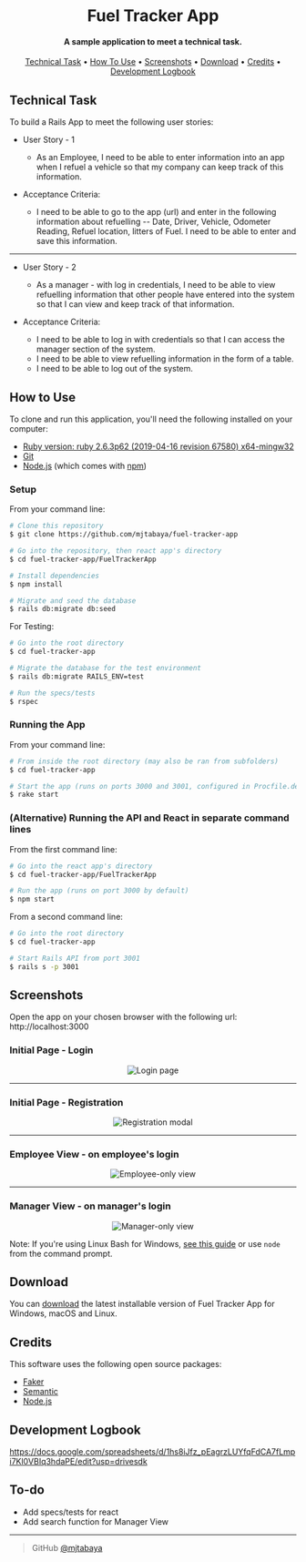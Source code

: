 <h1 align="center">
  Fuel Tracker App
</h1>

<h4 align="center">A sample application to meet a technical task.</h4>

<p align="center">
  <a href="#technical-task">Technical Task</a> •
  <a href="#how-to-use">How To Use</a> •
  <a href="#screenshots">Screenshots</a> •
  <a href="#download">Download</a> •
  <a href="#credits">Credits</a> •
  <a href="#development-logbook">Development Logbook</a>
</p>

## Technical Task

To build a Rails App to meet the following user stories:

* User Story - 1
  * As an Employee, I need to be able to enter information into an app when I refuel a vehicle so that my company can keep track of this information.

* Acceptance Criteria:
  * I need to be able to go to the app (url) and enter in the following information about refuelling -- Date, Driver, Vehicle, Odometer Reading, Refuel location, litters of Fuel. I need to be able to enter and save this information.

---

* User Story - 2
  * As a manager - with log in credentials, I need to be able to view refuelling information that other people have entered into the system so that I can view and keep track of that information.

* Acceptance Criteria:
  * I need to be able to log in with credentials so that I can access the manager section of the system.
  * I need to be able to view refuelling information in the form of a table.
  * I need to be able to log out of the system.

## How to Use

To clone and run this application, you'll need the following installed on your computer:
* [Ruby version: ruby 2.6.3p62 (2019-04-16 revision 67580) x64-mingw32](https://rubyonrails.org/)
* [Git](https://git-scm.com)
* [Node.js](https://nodejs.org/en/download/) (which comes with [npm](http://npmjs.com))

### Setup

From your command line:

```bash
# Clone this repository
$ git clone https://github.com/mjtabaya/fuel-tracker-app

# Go into the repository, then react app's directory
$ cd fuel-tracker-app/FuelTrackerApp

# Install dependencies
$ npm install

# Migrate and seed the database
$ rails db:migrate db:seed
```

For Testing:

```bash
# Go into the root directory
$ cd fuel-tracker-app

# Migrate the database for the test environment
$ rails db:migrate RAILS_ENV=test

# Run the specs/tests
$ rspec
```

### Running the App

From your command line:

```bash
# From inside the root directory (may also be ran from subfolders)
$ cd fuel-tracker-app

# Start the app (runs on ports 3000 and 3001, configured in Procfile.dev)
$ rake start
```

### (Alternative) Running the API and React in separate command lines

From the first command line:

```bash
# Go into the react app's directory
$ cd fuel-tracker-app/FuelTrackerApp

# Run the app (runs on port 3000 by default)
$ npm start
```

From a second command line:

```bash
# Go into the root directory
$ cd fuel-tracker-app

# Start Rails API from port 3001
$ rails s -p 3001
```

## Screenshots


Open the app on your chosen browser with the following url: http://localhost:3000

### Initial Page - Login
<p align="center">
  <img src="./img/initial-page.PNG" alt="Login page">
</p>

---

### Initial Page - Registration
<p align="center">
  <img src="./img/registration-modal.PNG" alt="Registration modal">
</p>

---

### Employee View - on employee's login
<p align="center">
  <img src="./img/employee-page.PNG" alt="Employee-only view">
</p>

---

### Manager View - on manager's login
<p align="center">
  <img src="./img/manager-page.PNG" alt="Manager-only view">
</p>


Note: If you're using Linux Bash for Windows, [see this guide](https://www.howtogeek.com/261575/how-to-run-graphical-linux-desktop-applications-from-windows-10s-bash-shell/) or use `node` from the command prompt.

## Download

You can [download](https://github.com/mjtabaya/fuel-tracker-app/archive/master.zip) the latest installable version of Fuel Tracker App for Windows, macOS and Linux.

## Credits

This software uses the following open source packages:

- [Faker](https://github.com/faker-ruby/)
- [Semantic](https://semantic-ui.com/)
- [Node.js](https://nodejs.org/)

## Development Logbook

https://docs.google.com/spreadsheets/d/1hs8iJfz_pEagrzLUYfqFdCA7fLmpi7Kl0VBIq3hdaPE/edit?usp=drivesdk

## To-do

  * Add specs/tests for react
  * Add search function for Manager View

---

> GitHub [@mjtabaya](https://github.com/mjtabaya)
